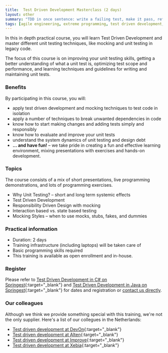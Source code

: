 ```yaml
---
title:  Test Driven Development Masterclass (2 days)
layout: other
summary: "TDD in once sentence: write a failing test, make it pass, refactor and repeat - easier said than done. Take a deep dive in growing your test driven development skills."
tags: [agile engineering, extreme programming, test driven development, refactoring, unit testing, scrum developer, ci/cd, continuous integration, continuous delivery]
---
```

In this in depth practical course, you will learn Test Driven Development and master different unit testing techniques, like mocking and unit testing in legacy code.

The focus of this course is on improving your unit testing skills, getting a better understanding of what a unit test is,
optimizing test scope and performance, and learning techniques and guidelines for writing and maintaining unit tests.

### Benefits

By participating in this course, you will:

* apply test driven development and mocking techniques to test code in isolation
* apply a number of techniques to break unwanted dependencies in code
* know how to start making changes and adding tests simply and responsibly
* know how to evaluate and improve your unit tests
* understand the system dynamics of unit testing and design debt
* **... and have fun!** – we take pride in creating a fun and effective learning environment, mixing presentations with exercises and hands-on development.

### Topics

The course consists of a mix of short presentations, live programming demonstrations, and lots of programming exercises.

* Why Unit Testing? – short and long term systemic effects
* Test Driven Development
* Responsibility Driven Design with mocking
* Interaction based vs. state based testing
* Mocking Styles – when to use mocks, stubs, fakes, and dummies

### Practical information

* Duration: 2 days
* Training infrastructure (including laptops) will be taken care of
* Basic programming skills required
* This training is available as open enrollment and in-house.

### Register

Please refer to [Test Driven Development in C# on Springest](https://www.springest.nl/qwan/mastering-unit-testing){:target="_blank"} and [Test Driven Development in Java on Springest](https://www.springest.nl/qwan/hands-on-test-driven-development-in-java){:target="_blank"} for dates and registration or [contact us directly](/#contact).

### Our colleagues

Although we think we provide something special with this training, we're not the only supplier. Here's a list of our collegues in the Netherlands:

* [Test driven development at DevOn](https://www.devon.nl/training/?eventtitle=certified-agile-test-driven-development){:target="_blank"}
* [Test driven development at Alten](https://www.alten.nl/en/training-test-driven-development-tdd/){:target="_blank"}
* [Test driven development at Improve](https://www.improveqs.nl/training/test-driven-development-tdd/){:target="_blank"}
* [Test driven development at Xebia](https://training.xebia.com/quality-test-automation/test-driven-development-tdd){:target="_blank"}
